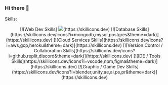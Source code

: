### Hi there 👋
Skills:
<p align="center">
[![Web Dev Skills]
  <img src="https://skillicons.dev/icons?i=html,css,js,nodejs,express,react,django,py,cs&theme=dark" />(https://skillicons.dev)
[![Database Skills](https://skillicons.dev/icons?i=mongodb,mysql,postgres&theme=dark)](https://skillicons.dev)
[![Cloud Services Skills](https://skillicons.dev/icons?i=aws,gcp,heroku&theme=dark)](https://skillicons.dev)
[![Version Control / Collaboration Skills](https://skillicons.dev/icons?i=github,replit,discord&theme=dark)](https://skillicons.dev)
[![IDE / Tools Skills](https://skillicons.dev/icons?i=vscode,npm,figma&theme=dark)](https://skillicons.dev)
[![Graphic / Game Dev Skills](https://skillicons.dev/icons?i=blender,unity,ae,ai,ps,pr&theme=dark)](https://skillicons.dev)
</p>

<!--
**aaronfnp/aaronfnp** is a ✨ _special_ ✨ repository because its `README.md` (this file) appears on your GitHub profile.

Here are some ideas to get you started:

- 🔭 I’m currently working on ...
- 🌱 I’m currently learning ...
- 👯 I’m looking to collaborate on ...
- 🤔 I’m looking for help with ...
- 💬 Ask me about ...
- 📫 How to reach me: ...
- 😄 Pronouns: ...
- ⚡ Fun fact: ...
-->
